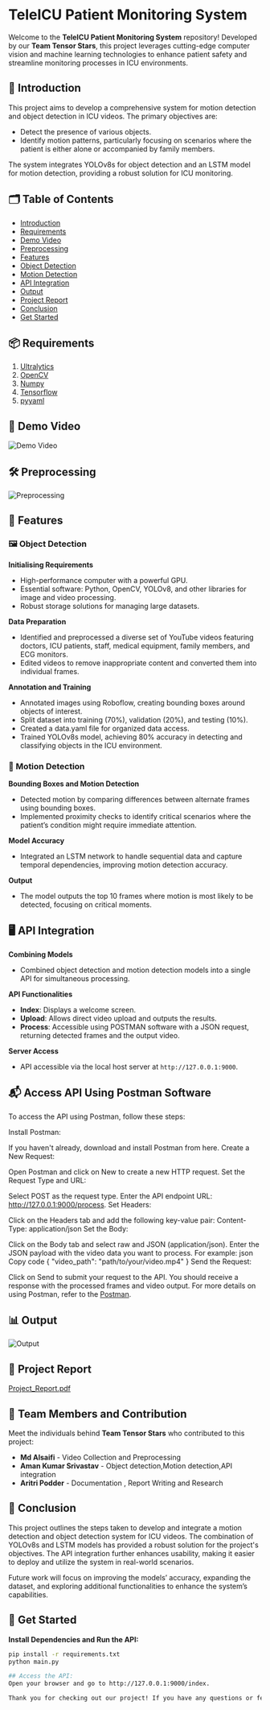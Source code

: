 # TeleICU Patient Monitoring System
Welcome to the **TeleICU Patient Monitoring System** repository! Developed by our **Team Tensor Stars**, this project leverages cutting-edge computer vision and machine learning technologies to enhance patient safety and streamline monitoring processes in ICU environments.

## 📄 Introduction
This project aims to develop a comprehensive system for motion detection and object detection in ICU videos. The primary objectives are:
- Detect the presence of various objects.
- Identify motion patterns, particularly focusing on scenarios where the patient is either alone or accompanied by family members.

The system integrates YOLOv8s for object detection and an LSTM model for motion detection, providing a robust solution for ICU monitoring.

## 🗂 Table of Contents
- [Introduction](#-introduction)
- [Requirements](#-requirements)
- [Demo Video](#-demo-video)
- [Preprocessing](#-preprocessing)
- [Features](#-features)
- [Object Detection](#-object-detection)
- [Motion Detection](#-motion-detection)
- [API Integration](#-api-integration)
- [Output](#-output)
- [Project Report](#-project-report)
- [Conclusion](#-conclusion)
- [Get Started](#-get-started)

## 📦 Requirements
1. [Ultralytics](https://docs.ultralytics.com/)
2. [OpenCV](https://docs.opencv.org/4.x/)
3. [Numpy](https://numpy.org/doc/)
4. [Tensorflow](https://www.tensorflow.org/api_docs)
5. [pyyaml](https://pyyaml.org/wiki/PyYAMLDocumentation)

## 🎥 Demo Video
![Demo Video](https://github.com/AritriPodde2210/TeleICU-Patient-Monitoring-System/assets/123970201/4fd1526b-b4e5-46de-901f-51a98cf9818f)

## 🛠 Preprocessing
![Preprocessing](https://github.com/AritriPodde2210/TeleICU-Patient-Monitoring-System/assets/123970201/2a31e784-deb7-411c-a15a-beb4e1d2e474)

## 🎯 Features

### 🖼 Object Detection
**Initialising Requirements**
- High-performance computer with a powerful GPU.
- Essential software: Python, OpenCV, YOLOv8, and other libraries for image and video processing.
- Robust storage solutions for managing large datasets.

**Data Preparation**
- Identified and preprocessed a diverse set of YouTube videos featuring doctors, ICU patients, staff, medical equipment, family members, and ECG monitors.
- Edited videos to remove inappropriate content and converted them into individual frames.

**Annotation and Training**
- Annotated images using Roboflow, creating bounding boxes around objects of interest.
- Split dataset into training (70%), validation (20%), and testing (10%).
- Created a data.yaml file for organized data access.
- Trained YOLOv8s model, achieving 80% accuracy in detecting and classifying objects in the ICU environment.

### 🏃 Motion Detection
**Bounding Boxes and Motion Detection**
- Detected motion by comparing differences between alternate frames using bounding boxes.
- Implemented proximity checks to identify critical scenarios where the patient’s condition might require immediate attention.

**Model Accuracy**
- Integrated an LSTM network to handle sequential data and capture temporal dependencies, improving motion detection accuracy.

**Output**
- The model outputs the top 10 frames where motion is most likely to be detected, focusing on critical moments.

## 🖥️ API Integration
**Combining Models**
- Combined object detection and motion detection models into a single API for simultaneous processing.

**API Functionalities**
- **Index**: Displays a welcome screen.
- **Upload**: Allows direct video upload and outputs the results.
- **Process**: Accessible using POSTMAN software with a JSON request, returning detected frames and the output video.

**Server Access**
- API accessible via the local host server at `http://127.0.0.1:9000`.

## 📬 Access API Using Postman Software
To access the API using Postman, follow these steps:

Install Postman:

If you haven't already, download and install Postman from here.
Create a New Request:

Open Postman and click on New to create a new HTTP request.
Set the Request Type and URL:

Select POST as the request type.
Enter the API endpoint URL: http://127.0.0.1:9000/process.
Set Headers:

Click on the Headers tab and add the following key-value pair:
Content-Type: application/json
Set the Body:

Click on the Body tab and select raw and JSON (application/json).
Enter the JSON payload with the video data you want to process. For example:
json
Copy code
{
  "video_path": "path/to/your/video.mp4"
}
Send the Request:

Click on Send to submit your request to the API.
You should receive a response with the processed frames and video output.
For more details on using Postman, refer to the [Postman](https://learning.postman.com/docs/introduction/overview/).

## 📊 Output
![Output](https://github.com/AritriPodde2210/TeleICU-Patient-Monitoring-System/assets/123970201/819a41cb-b4d0-45fe-9d5a-ea6ebfd87f3e)

## 📝 Project Report
[Project_Report.pdf](https://github.com/user-attachments/files/16093663/Project_Report.pdf)

## 🌟 Team Members and Contribution

Meet the individuals behind **Team Tensor Stars** who contributed to this project:

- **Md Alsaifi** - Video Collection and Preprocessing
- **Aman Kumar Srivastav** - Object detection,Motion detection,API integration
- **Aritri Podder** - Documentation , Report Writing and Research




## 🏁 Conclusion
This project outlines the steps taken to develop and integrate a motion detection and object detection system for ICU videos. The combination of YOLOv8s and LSTM models has provided a robust solution for the project's objectives. The API integration further enhances usability, making it easier to deploy and utilize the system in real-world scenarios.

Future work will focus on improving the models’ accuracy, expanding the dataset, and exploring additional functionalities to enhance the system’s capabilities.

## 🚀 Get Started

**Install Dependencies and Run the API:**

```sh
pip install -r requirements.txt
python main.py

## Access the API:
Open your browser and go to http://127.0.0.1:9000/index.

Thank you for checking out our project! If you have any questions or feedback, feel free to reach out to us.

